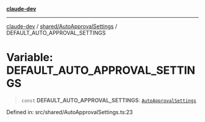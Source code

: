 [**claude-dev**](../../../README.md)

***

[claude-dev](../../../README.md) / [shared/AutoApprovalSettings](../README.md) / DEFAULT\_AUTO\_APPROVAL\_SETTINGS

# Variable: DEFAULT\_AUTO\_APPROVAL\_SETTINGS

> `const` **DEFAULT\_AUTO\_APPROVAL\_SETTINGS**: [`AutoApprovalSettings`](../interfaces/AutoApprovalSettings.md)

Defined in: src/shared/AutoApprovalSettings.ts:23
